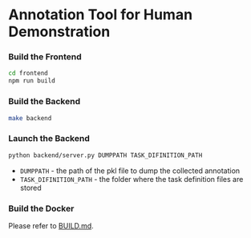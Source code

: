 <!-- vimc: call SyntaxRange#Include('```sh', '```', 'sh', 'NonText'): -->

# Annotation Tool for Human Demonstration

### Build the Frontend

```sh
cd frontend
npm run build
```

### Build the Backend

```sh
make backend
```

### Launch the Backend

```sh
python backend/server.py DUMPPATH TASK_DIFINITION_PATH
```

* `DUMPPATH` - the path of the pkl file to dump the collected annotation
* `TASK_DIFINITION_PATH` - the folder where the task definition files are stored

### Build the Docker

Please refer to [BUILD.md](build-docker/BUILD-en.md).
